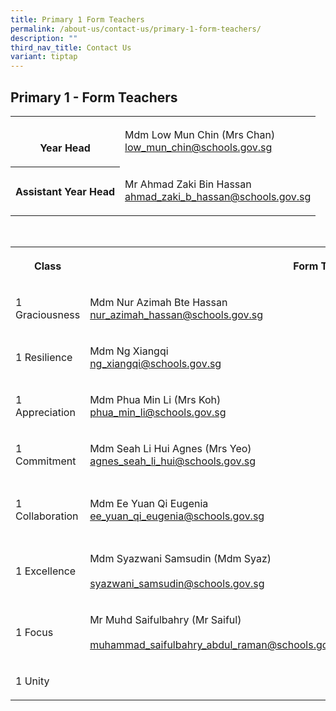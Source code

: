 ```yaml
---
title: Primary 1 Form Teachers
permalink: /about-us/contact-us/primary-1-form-teachers/
description: ""
third_nav_title: Contact Us
variant: tiptap
---
```

<h2><strong>Primary 1 - Form Teachers</strong></h2>
<table style="minWidth: 50px">
<colgroup>
<col>
<col>
</colgroup>
<tbody>
<tr>
<th rowspan="1" colspan="1">
<p>
<br>Year Head</p>
</th>
<td rowspan="1" colspan="1">
<p>Mdm Low Mun Chin (Mrs Chan)
<br><a href="mailto:low_mun_chin@schools.gov.sg" rel="noopener noreferrer nofollow" target="_blank">low_mun_chin@schools.gov.sg</a>
<br>
</p>
</td>
</tr>
<tr>
<th rowspan="1" colspan="1">
<p>Assistant Year Head</p>
</th>
<td rowspan="1" colspan="1">
<p>Mr Ahmad Zaki Bin Hassan
<br><a href="mailto:ahmad_zaki_b_hassan@schools.gov.sg" rel="noopener noreferrer nofollow" target="_blank">ahmad_zaki_b_hassan@schools.gov.sg</a>
</p>
</td>
</tr>
</tbody>
</table>
<p>
<br>
</p>
<table style="minWidth: 75px">
<colgroup>
<col>
<col>
<col>
</colgroup>
<tbody>
<tr>
<th rowspan="1" colspan="1">
<p>Class</p>
</th>
<th rowspan="1" colspan="2">
<p>Form Teachers
<br>
</p>
</th>
</tr>
<tr>
<td rowspan="1" colspan="1">
<p>1 Graciousness</p>
</td>
<td rowspan="1" colspan="1">
<p>Mdm Nur Azimah Bte Hassan
<br><a href="mailto:nur_azimah_hassan@schools.gov.sg" rel="noopener noreferrer nofollow" target="_blank">nur_azimah_hassan@schools.gov.sg</a>
</p>
</td>
<td rowspan="1" colspan="1">
<p>Mr James
<br><a href="euk_shin_james_ling@schools.gov.sg" rel="noopener nofollow" target="_blank">euk_shin_james_ling@schools.gov.sg</a>
</p>
</td>
</tr>
<tr>
<td rowspan="1" colspan="1">
<p>1 Resilience</p>
</td>
<td rowspan="1" colspan="1">
<p>Mdm Ng Xiangqi<a href="mailto:ng_xiangqi@schools.gov.sg" rel="noopener noreferrer nofollow" target="_blank"><br><u>ng_xiangqi@schools.gov.sg</u></a>
</p>
</td>
<td rowspan="1" colspan="1">
<p>Ms Leong Yahui
<br><a href="leong_yahui@schools.gov.sg" rel="noopener nofollow" target="_blank">leong_yahui@schools.gov.sg</a>
</p>
</td>
</tr>
<tr>
<td rowspan="1" colspan="1">
<p>1 Appreciation</p>
</td>
<td rowspan="1" colspan="1">
<p>Mdm Phua Min Li (Mrs Koh)
<br><a href="phua_min_li@schools.gov.sg" rel="noopener nofollow" target="_blank">phua_min_li@schools.gov.sg</a>
</p>
</td>
<td rowspan="1" colspan="1">
<p>Mr Nur Muhammad Kamal
<br><a href="mailto:nur_muhammad_kamal_mat@schools.gov.sg" rel="noopener noreferrer" target="_blank">nur_muhammad_kamal_mat@schools.gov.sg</a>
</p>
</td>
</tr>
<tr>
<td rowspan="1" colspan="1">
<p>1 Commitment</p>
</td>
<td rowspan="1" colspan="1">
<p>Mdm Seah Li Hui Agnes (Mrs Yeo)
<br><a href="agnes_seah_li_hui@schools.gov.sg" rel="noopener nofollow" target="_blank">agnes_seah_li_hui@schools.gov.sg</a>
</p>
</td>
<td rowspan="1" colspan="1">
<p>Mdm Li Lin
<br><a href="li_lin@schools.gov.sg" rel="noopener nofollow" target="_blank">li_lin@schools.gov.sg</a>
</p>
</td>
</tr>
<tr>
<td rowspan="1" colspan="1">
<p>1 Collaboration</p>
</td>
<td rowspan="1" colspan="1">
<p>Mdm Ee Yuan Qi Eugenia
<br><a href="ee_yuan_qi_eugenia@schools.gov.sg" rel="noopener nofollow" target="_blank">ee_yuan_qi_eugenia@schools.gov.sg</a>
</p>
</td>
<td rowspan="1" colspan="1">
<p>Ms Nurdiana Binte Hasim
<br>
<br><a href="mailto:nurdiana_hasim@schools.gov.sg" rel="noopener noreferrer" target="_blank">nurdiana_hasim@schools.gov.sg</a>
</p>
</td>
</tr>
<tr>
<td rowspan="1" colspan="1">
<p>1 Excellence</p>
</td>
<td rowspan="1" colspan="1">
<p>Mdm Syazwani Samsudin (Mdm Syaz)
<br>
<br><a href="mailto:syazwani_samsudin@schools.gov.sg" rel="noopener noreferrer" target="_blank">syazwani_samsudin@schools.gov.sg</a>
</p>
</td>
<td rowspan="1" colspan="1">
<p>Mrs Stephanie Teng
<br>
<br><a href="mailto:teo_ai_hoon_stephanie@schools.gov.sg" rel="noopener noreferrer nofollow" target="_blank">teo_ai_hoon_stephanie@schools.gov.sg</a>
</p>
</td>
</tr>
<tr>
<td rowspan="1" colspan="1">
<p>1 Focus</p>
</td>
<td rowspan="1" colspan="1">
<p>Mr Muhd Saifulbahry (Mr Saiful)
<br>
<br><a href="mailto:muhammad_saifulbahry_abdul_raman@schools.gov.sg" rel="noopener noreferrer" target="_blank">muhammad_saifulbahry_abdul_raman@schools.gov.sg</a>
</p>
</td>
<td rowspan="1" colspan="1">
<p>Ms Tan Shumin Cecilia
<br>
<br><a href="mailto:tan_shumin_cecilia@schools.gov.sg" rel="noopener noreferrer" target="_blank">tan_shumin_cecilia@schools.gov.sg</a>
</p>
</td>
</tr>
<tr>
<td rowspan="1" colspan="1">
<p>1 Unity</p>
</td>
<td rowspan="1" colspan="1">
<p></p>
</td>
<td rowspan="1" colspan="1">
<p></p>
</td>
</tr>
</tbody>
</table>
<p></p>